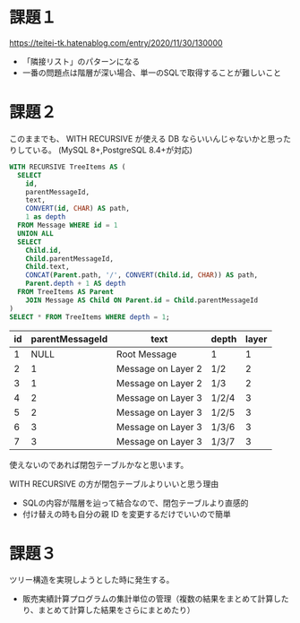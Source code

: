 # 課題１

https://teitei-tk.hatenablog.com/entry/2020/11/30/130000

* 「隣接リスト」のパターンになる
* 一番の問題点は階層が深い場合、単一のSQLで取得することが難しいこと

# 課題２

このままでも、 WITH RECURSIVE が使える DB ならいいんじゃないかと思ったりしている。
(MySQL 8+,PostgreSQL 8.4+が対応)

```sql
WITH RECURSIVE TreeItems AS (
  SELECT
    id,
    parentMessageId,
    text,
    CONVERT(id, CHAR) AS path,
    1 as depth
  FROM Message WHERE id = 1
  UNION ALL
  SELECT
    Child.id,
    Child.parentMessageId,
    Child.text,
    CONCAT(Parent.path, '/', CONVERT(Child.id, CHAR)) AS path,
    Parent.depth + 1 AS depth
  FROM TreeItems AS Parent
    JOIN Message AS Child ON Parent.id = Child.parentMessageId
)
SELECT * FROM TreeItems WHERE depth = 1;
```

| id | parentMessageId | text               | depth | layer |
|----|-----------------|--------------------|-------|-------|
|  1 | NULL            | Root Message       |     1 |     1 |
|  2 |               1 | Message on Layer 2 |   1/2 |     2 |
|  3 |               1 | Message on Layer 2 |   1/3 |     2 |
|  4 |               2 | Message on Layer 3 | 1/2/4 |     3 |
|  5 |               2 | Message on Layer 3 | 1/2/5 |     3 |
|  6 |               3 | Message on Layer 3 | 1/3/6 |     3 |
|  7 |               3 | Message on Layer 3 | 1/3/7 |     3 |

使えないのであれば閉包テーブルかなと思います。

WITH RECURSIVE の方が閉包テーブルよりいいと思う理由
* SQLの内容が階層を辿って結合なので、閉包テーブルより直感的
* 付け替えの時も自分の親 ID を変更するだけでいいので簡単

# 課題３

ツリー構造を実現しようとした時に発生する。
* 販売実績計算プログラムの集計単位の管理（複数の結果をまとめて計算したり、まとめて計算した結果をさらにまとめたり）
